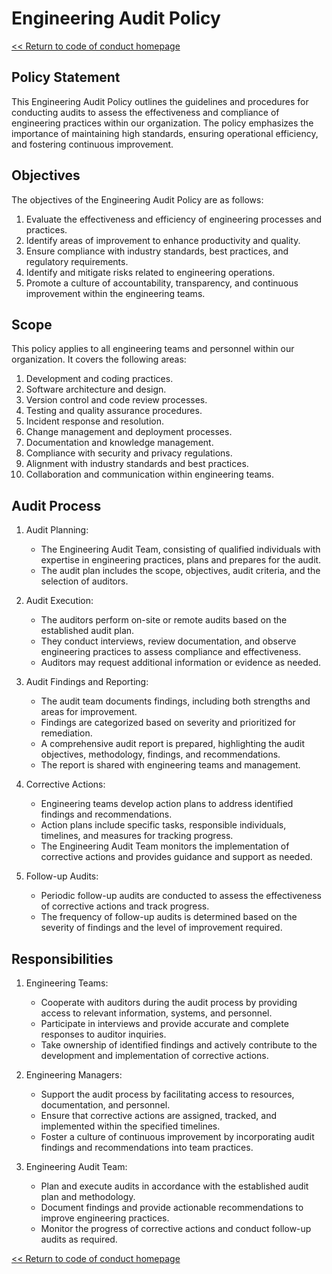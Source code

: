# Engineering Audit Policy

[<< Return to code of conduct homepage](https://github.com/383Project/engineering-code-of-conduct)

## Policy Statement

This Engineering Audit Policy outlines the guidelines and procedures for conducting audits to assess the effectiveness and compliance of engineering practices within our organization. The policy emphasizes the importance of maintaining high standards, ensuring operational efficiency, and fostering continuous improvement.

## Objectives

The objectives of the Engineering Audit Policy are as follows:

1. Evaluate the effectiveness and efficiency of engineering processes and practices.
2. Identify areas of improvement to enhance productivity and quality.
3. Ensure compliance with industry standards, best practices, and regulatory requirements.
4. Identify and mitigate risks related to engineering operations.
5. Promote a culture of accountability, transparency, and continuous improvement within the engineering teams.

## Scope

This policy applies to all engineering teams and personnel within our organization. It covers the following areas:

1. Development and coding practices.
2. Software architecture and design.
3. Version control and code review processes.
4. Testing and quality assurance procedures.
5. Incident response and resolution.
6. Change management and deployment processes.
7. Documentation and knowledge management.
8. Compliance with security and privacy regulations.
9. Alignment with industry standards and best practices.
10. Collaboration and communication within engineering teams.

## Audit Process

1. Audit Planning:
   - The Engineering Audit Team, consisting of qualified individuals with expertise in engineering practices, plans and prepares for the audit.
   - The audit plan includes the scope, objectives, audit criteria, and the selection of auditors.

2. Audit Execution:
   - The auditors perform on-site or remote audits based on the established audit plan.
   - They conduct interviews, review documentation, and observe engineering practices to assess compliance and effectiveness.
   - Auditors may request additional information or evidence as needed.

3. Audit Findings and Reporting:
   - The audit team documents findings, including both strengths and areas for improvement.
   - Findings are categorized based on severity and prioritized for remediation.
   - A comprehensive audit report is prepared, highlighting the audit objectives, methodology, findings, and recommendations.
   - The report is shared with engineering teams and management.

4. Corrective Actions:
   - Engineering teams develop action plans to address identified findings and recommendations.
   - Action plans include specific tasks, responsible individuals, timelines, and measures for tracking progress.
   - The Engineering Audit Team monitors the implementation of corrective actions and provides guidance and support as needed.

5. Follow-up Audits:
   - Periodic follow-up audits are conducted to assess the effectiveness of corrective actions and track progress.
   - The frequency of follow-up audits is determined based on the severity of findings and the level of improvement required.

## Responsibilities

1. Engineering Teams:
   - Cooperate with auditors during the audit process by providing access to relevant information, systems, and personnel.
   - Participate in interviews and provide accurate and complete responses to auditor inquiries.
   - Take ownership of identified findings and actively contribute to the development and implementation of corrective actions.

2. Engineering Managers:
   - Support the audit process by facilitating access to resources, documentation, and personnel.
   - Ensure that corrective actions are assigned, tracked, and implemented within the specified timelines.
   - Foster a culture of continuous improvement by incorporating audit findings and recommendations into team practices.

3. Engineering Audit Team:
   - Plan and execute audits in accordance with the established audit plan and methodology.
   - Document findings and provide actionable recommendations to improve engineering practices.
   - Monitor the progress of corrective actions and conduct follow-up audits as required.

[<< Return to code of conduct homepage](https://github.com/383Project/engineering-code-of-conduct)
